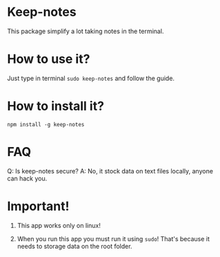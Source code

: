 # Keep-notes

This package simplify a lot taking notes in the terminal.

# How to use it?

Just type in terminal `sudo keep-notes` and follow the guide.

# How to install it?
`npm install -g keep-notes`

# FAQ

Q: Is keep-notes secure?
A: No, it stock data on text files locally, anyone can hack you.


# Important!
1. This app works only on linux!

2. When you run this app you must run it using `sudo`! That's because it needs to storage data on the root folder.
